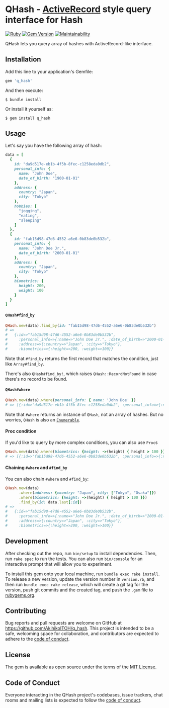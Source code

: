 # QHash - [ActiveRecord](https://github.com/rails/rails/tree/main/activerecord) style query interface for Hash

[![Ruby](https://github.com/AkihikoITOH/q_hash/actions/workflows/main.yml/badge.svg)](https://github.com/AkihikoITOH/q_hash/actions/workflows/main.yml)
[![Gem Version](https://badge.fury.io/rb/q_hash.svg)](https://badge.fury.io/rb/q_hash)
[![Maintainability](https://api.codeclimate.com/v1/badges/21e195471cca64af0366/maintainability)](https://codeclimate.com/github/AkihikoITOH/q_hash/maintainability)

QHash lets you query array of hashes with ActiveRecord-like interface.

## Installation

Add this line to your application's Gemfile:

```ruby
gem 'q_hash'
```

And then execute:

    $ bundle install

Or install it yourself as:

    $ gem install q_hash

## Usage

Let's say you have the following array of hash:
```ruby
data = [
  {
    id: "da9d517e-eb1b-4f5b-8fec-c1258eda0db2",
    personal_info: {
      name: "John Doe",
      date_of_birth: "1900-01-01"
    },
    address: {
      country: "Japan",
      city: "Tokyo"
    },
    hobbies: [
      "jogging",
      "eating",
      "sleeping"
    ]
  },
  {
    id: "fab15d98-47d6-4552-a6e6-0b83de0b532b",
    personal_info: {
      name: "John Doe Jr.",
      date_of_birth: "2000-01-01"
    },
    address: {
      country: "Japan",
      city: "Tokyo"
    },
    biometrics: {
      height: 200,
      weight: 100
    }
  }
]
```

#### `QHash#find_by`

```ruby
QHash.new(data).find_by(id: "fab15d98-47d6-4552-a6e6-0b83de0b532b")
# =>
#   {:id=>"fab15d98-47d6-4552-a6e6-0b83de0b532b",
#     :personal_info=>{:name=>"John Doe Jr.", :date_of_birth=>"2000-01-01"},
#     :address=>{:country=>"Japan", :city=>"Tokyo"},
#     :biometrics=>{:height=>200, :weight=>100}}

```

Note that `#find_by` returns the first record that matches the condition, just like `Array#find_by`.

There's also `QHash#find_by!`, which raises `QHash::RecordNotFound` in case there's no record to be found.

#### `QHash#where`

```ruby
QHash.new(data).where(personal_info: { name: 'John Doe' })
# => [{:id=>"da9d517e-eb1b-4f5b-8fec-c1258eda0db2", :personal_info=>{:name=>"John Doe", :date_of_birth=>"1900-01-01"}, :address=>{:country=>"Japan", :city=>"Tokyo"}, :hobbies=>["jogging", "eating", "sleeping"]}]
```

Note that `#where` returns an instance of `QHash`, not an array of hashes.
But no worries, `QHash` is also an [`Enumerable`](https://ruby-doc.org/core-3.1.1/Enumerable.html).

#### Proc condition
If you'd like to query by more complex conditions, you can also use `Proc`s

```ruby
QHash.new(data).where(biometrics: {height: ->(height) { height > 100 }})
# => [{:id=>"fab15d98-47d6-4552-a6e6-0b83de0b532b", :personal_info=>{:name=>"John Doe Jr.", :date_of_birth=>"2000-01-01"}, :address=>{:country=>"Japan", :city=>"Tokyo"}, :biometrics=>{:height=>200, :weight=>100}}]
```

#### Chaining `#where` and `#find_by`
You can also chain `#where` and `#find_by`:

```ruby
QHash.new(data)
      .where(address: {country: "Japan", city: ["Tokyo", "Osaka"]})
      .where(biometrics: {height: ->(height) { height > 100 }})
      .find_by(id: data.last[:id])
# =>
#   {:id=>"fab15d98-47d6-4552-a6e6-0b83de0b532b",
#     :personal_info=>{:name=>"John Doe Jr.", :date_of_birth=>"2000-01-01"},
#     :address=>{:country=>"Japan", :city=>"Tokyo"},
#     :biometrics=>{:height=>200, :weight=>100}}
```


## Development

After checking out the repo, run `bin/setup` to install dependencies. Then, run `rake spec` to run the tests. You can also run `bin/console` for an interactive prompt that will allow you to experiment.

To install this gem onto your local machine, run `bundle exec rake install`. To release a new version, update the version number in `version.rb`, and then run `bundle exec rake release`, which will create a git tag for the version, push git commits and the created tag, and push the `.gem` file to [rubygems.org](https://rubygems.org).

## Contributing

Bug reports and pull requests are welcome on GitHub at https://github.com/AkihikoITOH/q_hash. This project is intended to be a safe, welcoming space for collaboration, and contributors are expected to adhere to the [code of conduct](https://github.com/[USERNAME]/q_hash/blob/master/CODE_OF_CONDUCT.md).

## License

The gem is available as open source under the terms of the [MIT License](https://opensource.org/licenses/MIT).

## Code of Conduct

Everyone interacting in the QHash project's codebases, issue trackers, chat rooms and mailing lists is expected to follow the [code of conduct](https://github.com/AkihikoITOH/q_hash/blob/master/CODE_OF_CONDUCT.md).

